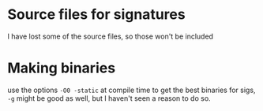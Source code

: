 # Source files for signatures
I have lost some of the source files, so those won't be included
# Making binaries
use the options `-O0 -static` at compile time to get the best binaries for sigs, `-g` might be good as well, but I haven't seen a reason to do so.
